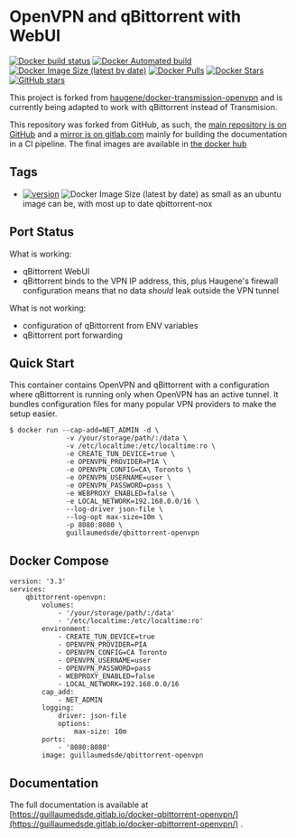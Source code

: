 # OpenVPN and qBittorrent with WebUI

[![Docker build status](https://img.shields.io/docker/cloud/build/guillaumedsde/qbittorrent-openvpn)](https://hub.docker.com/r/guillaumedsde/qbittorrent-openvpn/builds)
[![Docker Automated build](https://img.shields.io/docker/cloud/automated/guillaumedsde/qbittorrent-openvpn)](https://hub.docker.com/r/guillaumedsde/qbittorrent-openvpn/)
[![Docker Image Size (latest by date)](https://img.shields.io/docker/image-size/guillaumedsde/qbittorrent-openvpn)](https://hub.docker.com/r/guillaumedsde/qbittorrent-openvpn/builds)
[![Docker Pulls](https://img.shields.io/docker/pulls/guillaumedsde/qbittorrent-openvpn)](https://hub.docker.com/r/guillaumedsde/qbittorrent-openvpn/)
[![Docker Stars](https://img.shields.io/docker/stars/guillaumedsde/qbittorrent-openvpn)](https://hub.docker.com/r/guillaumedsde/qbittorrent-openvpn/)
[![GitHub stars](https://img.shields.io/github/stars/guillaumedsde/docker-qbittorrent-openvpn)](https://github.com/guillaumedsde/docker-qbittorrent-openvpn)

This project is forked from [haugene/docker-transmission-openvpn](https://github.com/haugene/docker-transmission-openvpn) and is currently being adapted to work with qBittorrent instead of Transmision.

This repository was forked from GitHub, as such, the [main repository is on GitHub](https://github.com/guillaumedsde/docker-qbittorrent-openvpn) and a [mirror is on gitlab.com](https://gitlab.com/guillaumedsde/docker-qbittorrent-openvpn) mainly for building the documentation in a CI pipeline. The final images are available in [the docker hub](https://hub.docker.com/r/guillaumedsde/qbittorrent-openvpn/)

## Tags

- [![version](https://images.microbadger.com/badges/version/guillaumedsde/qbittorrent-openvpn.svg)](https://microbadger.com/images/guillaumedsde/qbittorrent-openvpn) ![Docker Image Size (latest by date)](https://img.shields.io/docker/image-size/guillaumedsde/qbittorrent-openvpn) as small as an ubuntu image can be, with most up to date qbittorrent-nox

## Port Status

What is working:

- qBittorrent WebUI
- qBittorrent binds to the VPN IP address, this, plus Haugene's firewall configuration means that no data _should_ leak outside the VPN tunnel

What is not working:

- configuration of qBittorrent from ENV variables
- qBittorrent port forwarding

## Quick Start

This container contains OpenVPN and qBittorrent with a configuration
where qBittorrent is running only when OpenVPN has an active tunnel.
It bundles configuration files for many popular VPN providers to make the setup easier.

```
$ docker run --cap-add=NET_ADMIN -d \
              -v /your/storage/path/:/data \
              -v /etc/localtime:/etc/localtime:ro \
              -e CREATE_TUN_DEVICE=true \
              -e OPENVPN_PROVIDER=PIA \
              -e OPENVPN_CONFIG=CA\ Toronto \
              -e OPENVPN_USERNAME=user \
              -e OPENVPN_PASSWORD=pass \
              -e WEBPROXY_ENABLED=false \
              -e LOCAL_NETWORK=192.168.0.0/16 \
              --log-driver json-file \
              --log-opt max-size=10m \
              -p 8080:8080 \
              guillaumedsde/qbittorrent-openvpn
```

## Docker Compose

```
version: '3.3'
services:
    qbittorrent-openvpn:
        volumes:
            - '/your/storage/path/:/data'
            - '/etc/localtime:/etc/localtime:ro'
        environment:
            - CREATE_TUN_DEVICE=true
            - OPENVPN_PROVIDER=PIA
            - OPENVPN_CONFIG=CA Toronto
            - OPENVPN_USERNAME=user
            - OPENVPN_PASSWORD=pass
            - WEBPROXY_ENABLED=false
            - LOCAL_NETWORK=192.168.0.0/16
        cap_add:
            - NET_ADMIN
        logging:
            driver: json-file
            options:
                max-size: 10m
        ports:
            - '8080:8080'
        image: guillaumedsde/qbittorrent-openvpn
```

## Documentation

The full documentation is available at [https://guillaumedsde.gitlab.io/docker-qbittorrent-openvpn/](https://guillaumedsde.gitlab.io/docker-qbittorrent-openvpn/) .
